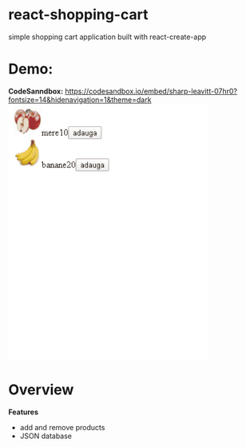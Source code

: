 # react-shopping-cart
  simple shopping cart application built with react-create-app
# Demo:
  **CodeSanndbox:** https://codesandbox.io/embed/sharp-leavitt-07hr0?fontsize=14&hidenavigation=1&theme=dark
  ![](react-shopping-cart.gif)
# Overview
  **Features**
 - add and remove products 
 - JSON database
